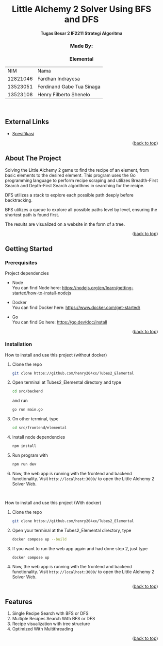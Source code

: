 <!-- Back to Top Link-->
<a name="readme-top"></a>


<br />
<div align="center">
  <h1 align="center"> Little Alchemy 2 Solver Using BFS and DFS
</h1>

  <p align="center">
    <h4>Tugas Besar 2 IF2211 Strategi Algoritma</h4>

  </p>
</div>

<!-- CONTRIBUTOR -->
<div align="center">
  <strong>
    <h3>Made By:</h3>
    <h3>Elemental</h3>
    <table align="center">
      <tr>
        <td>NIM</td>
        <td>Nama</td>
      </tr>
      <tr>
        <td>12821046</td>
        <td>Fardhan Indrayesa</td>
      </tr>
      <tr>
        <td>13523051</td>
        <td>Ferdinand Gabe Tua Sinaga</td>
      </tr>
      <tr>
        <td>13523108</td>
        <td>Henry Filberto Shenelo</td>
      </tr>
    </table>
  </strong>
  <br>
</div>


## External Links

- [Spesifikasi](https://docs.google.com/document/d/1aQB5USxfUCBfHmYjKl2wV5WdMBzDEyojE5yxvBO3pvc/edit?tab=t.0)

<p align="right">(<a href="#readme-top">back to top</a>)</p>

<!-- ABOUT THE PROJECT -->
## About The Project

 Solving the Little Alchemy 2 game to find the recipe of an element, from basic elements to the desired element. This program uses the Go programming language to perform recipe scraping and utilizes Breadth-First Search and Depth-First Search algorithms in searching for the recipe.

DFS utilizes a stack to explore each possible path deeply before backtracking.

BFS utilizes a queue to explore all possible paths level by level, ensuring the shortest path is found first.

 The results are visualized on a website in the form of a tree.
  

<p align="right">(<a href="#readme-top">back to top</a>)</p>


<!-- GETTING STARTED --> 
## Getting Started 

### Prerequisites

Project dependencies

* Node  
  You can find Node here: https://nodejs.org/en/learn/getting-started/how-to-install-nodejs  

* Docker  
  You can find Docker here: https://www.docker.com/get-started/  

* Go  
  You can find Go here: https://go.dev/doc/install  

<p align="right">(<a href="#readme-top">back to top</a>)</p>

### Installation

How to install and use this project (without docker)

1. Clone the repo
   ```sh
   git clone https://github.com/henry204xx/Tubes2_Elemental
   ```
2. Open terminal at Tubes2_Elemental directory and type
    ```sh
   cd src/backend
   ```
   and run 
    ```sh
   go run main.go
   ```

3. On other terminal, type
    ```sh
   cd src/frontend/elemental
   ``` 
4. Install node dependencies
   ```sh
   npm install
   ```

5. Run program with
   ```sh
   npm run dev
   ```
6. Now, the web app is running with the frontend and backend functionality. Visit `http://localhost:3000/` to open the Little Alchemy 2 Solver Web.
<br>

How to install and use this project (With docker)

1. Clone the repo
   ```sh
   git clone https://github.com/henry204xx/Tubes2_Elemental
   ```

2. Open your terminal at the Tubes2_Elemental directory, type
   ```sh
   docker compose up --build
   ```
3. If you want to run the web app again and had done step 2, just type
    ```sh
    docker compose up
    ```
4. Now, the web app is running with the frontend and backend functionality. Visit `http://localhost:3000/` to open the Little Alchemy 2 Solver Web.

<p align="right">(<a href="#readme-top">back to top</a>)</p>


<!-- FEATURES -->
## Features
1. Single Recipe Search with BFS or DFS
2. Multiple Recipes Search With BFS or DFS
3. Recipe visualization with tree structure
4. Optimized With Multithreading

<p align="right">(<a href="#readme-top">back to top</a>)</p>
